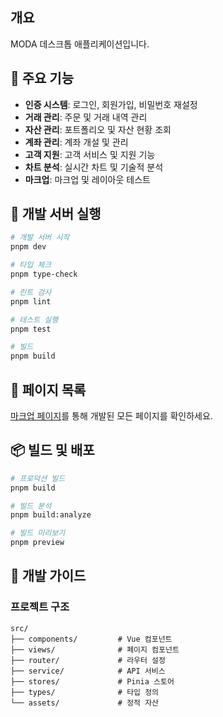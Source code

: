## 개요

MODA 데스크톱 애플리케이션입니다.


## 🚀 주요 기능

- **인증 시스템**: 로그인, 회원가입, 비밀번호 재설정
- **거래 관리**: 주문 및 거래 내역 관리
- **자산 관리**: 포트폴리오 및 자산 현황 조회
- **계좌 관리**: 계좌 개설 및 관리
- **고객 지원**: 고객 서비스 및 지원 기능
- **차트 분석**: 실시간 차트 및 기술적 분석
- **마크업**: 마크업 및 레이아웃 테스트

## 🚦 개발 서버 실행

```bash
# 개발 서버 시작
pnpm dev

# 타입 체크
pnpm type-check

# 린트 검사
pnpm lint

# 테스트 실행
pnpm test

# 빌드
pnpm build
```

## 📱 페이지 목록

[마크업 페이지](http://localhost:3000/markup)를 통해 개발된 모든 페이지를 확인하세요.

## 📦 빌드 및 배포

```bash
# 프로덕션 빌드
pnpm build

# 빌드 분석
pnpm build:analyze

# 빌드 미리보기
pnpm preview
```

## 🔧 개발 가이드

### 프로젝트 구조

```
src/
├── components/         # Vue 컴포넌트
├── views/              # 페이지 컴포넌트
├── router/             # 라우터 설정
├── service/            # API 서비스
├── stores/             # Pinia 스토어
├── types/              # 타입 정의
└── assets/             # 정적 자산
```
